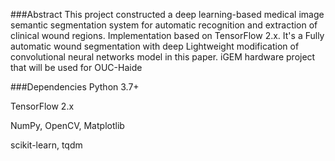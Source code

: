 ###Abstract
This project constructed a deep learning-based medical image semantic segmentation system for automatic recognition and extraction of clinical wound regions. Implementation based on TensorFlow 2.x. It's a Fully automatic wound
segmentation with deep
Lightweight modification of convolutional neural networks model in this paper. iGEM hardware project that will be used for OUC-Haide

###Dependencies
Python 3.7+

TensorFlow 2.x

NumPy, OpenCV, Matplotlib

scikit-learn, tqdm
